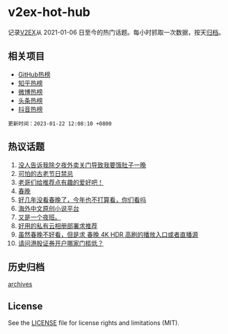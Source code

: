 # v2ex-hot-hub

 记录[V2EX](https://www.v2ex.com/)从 2021-01-06 日至今的热门话题。每小时抓取一次数据，按天[归档](archives)。
 
 ## 相关项目

- [GitHub热榜](https://github.com/lonnyzhang423/github-hot-hub)
- [知乎热榜](https://github.com/lonnyzhang423/zhihu-hot-hub)
- [微博热榜](https://github.com/lonnyzhang423/weibo-hot-hub)
- [头条热榜](https://github.com/lonnyzhang423/toutiao-hot-hub)
- [抖音热榜](https://github.com/lonnyzhang423/douyin-hot-hub)


 `更新时间：2023-01-22 12:08:10 +0800`

## 热议话题

1. [没人告诉我除夕夜外卖关门导致我要饿肚子一晚](https://www.v2ex.com/t/910190)
1. [可怕的古老节日禁忌](https://www.v2ex.com/t/910195)
1. [老哥们给推荐点有趣的爱好吧！](https://www.v2ex.com/t/910210)
1. [春晚](https://www.v2ex.com/t/910157)
1. [好几年没看春晚了，今年也不打算看，你们看吗](https://www.v2ex.com/t/910176)
1. [海外中文原创小说平台](https://www.v2ex.com/t/910160)
1. [又是一个夜班。](https://www.v2ex.com/t/910194)
1. [好用的私有云相册部署求推荐](https://www.v2ex.com/t/910199)
1. [虽然春晚不好看，但是求 春晚 4K HDR 高刷的播放入口或者直播源](https://www.v2ex.com/t/910178)
1. [请问港股证券开户哪家门槛低？](https://www.v2ex.com/t/910184)

## 历史归档

[archives](archives)

## License

See the [LICENSE](LICENSE) file for license rights and limitations (MIT).
